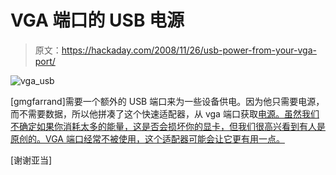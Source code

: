 # VGA 端口的 USB 电源

> 原文：<https://hackaday.com/2008/11/26/usb-power-from-your-vga-port/>

![vga_usb](img/39990386d925b623bd58ae0eac5d48d2.png "vga_usb")

[gmgfarrand]需要一个额外的 USB 端口来为一些设备供电。因为他只需要电源，而不需要数据，所以他拼凑了这个快速适配器，从 vga 端口获取[电源。虽然我们不确定如果你消耗太多的能量，这是否会损坏你的显卡，但我们很高兴看到有人是原创的。VGA 端口经常不被使用，这个适配器可能会让它更有用一点。](http://www.instructables.com/id/VGA_to_USB_power/)

[谢谢亚当]